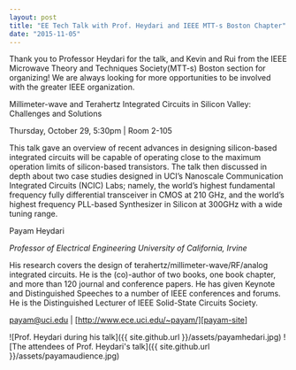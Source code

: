 ```yaml
---
layout: post
title: "EE Tech Talk with Prof. Heydari and IEEE MTT-s Boston Chapter"
date: "2015-11-05"
---
```

Thank you to Professor Heydari for the talk, and Kevin and Rui from the IEEE Microwave Theory and Techniques Society(MTT-s) Boston section for organizing! We are always looking for more opportunities to be involved with the greater IEEE organization.
<!--more-->

Millimeter-wave and Terahertz Integrated Circuits in Silicon Valley: Challenges and Solutions

Thursday, October 29, 5:30pm &#124; Room 2-105

This talk gave an overview of recent advances in designing silicon-based integrated circuits will be capable of operating close to the maximum operation limits of silicon-based transistors. The talk then discussed in depth about two case studies designed in UCI’s Nanoscale Communication Integrated Circuits (NCIC) Labs; namely, the world’s highest fundamental frequency fully differential transceiver in CMOS at 210 GHz, and the world’s highest frequency PLL-based Synthesizer in Silicon at 300GHz with a wide tuning range.  

Payam Heydari

*Professor of Electrical Engineering
University of California, Irvine*

His research covers the design of terahertz/millimeter-wave/RF/analog integrated circuits. He is the (co)-author of two books, one book chapter, and more than 120 journal and conference papers. He has given Keynote and Distinguished Speeches to a number of IEEE conferences and forums. He is the Distinguished Lecturer of IEEE Solid-State Circuits Society.

[payam@uci.edu][payam-email] &#124; [http://www.ece.uci.edu/~payam/][payam-site]

![Prof. Heydari during his talk]({{ site.github.url }}/assets/payamhedari.jpg)
![The attendees of Prof. Heydari's talk]({{ site.github.url }}/assets/payamaudience.jpg)

[payam-email]: mailto:payam@uci.edu
[payam-site]: http://www.ece.uci.edu/~payam/